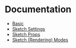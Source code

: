 # Documentation

- [Basic](./basic.md)
- [Sketch Settings](./settings.md)
- [Sketch Props](./props.md)
- [Sketch (Rendering) Modes](./modes.md)
